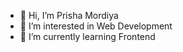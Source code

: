 - 👋 Hi, I’m Prisha Mordiya
- 👀 I’m interested in Web Development
- 🌱 I’m currently learning Frontend
<!-- - 💞️ I’m looking to collaborate on  -->
<!-- - 📫 How to reach me -->

<!---
Prisha-Mordiya/Prisha-Mordiya is a ✨ special ✨ repository because its `README.md` (this file) appears on your GitHub profile.
You can click the Preview link to take a look at your changes.
--->
